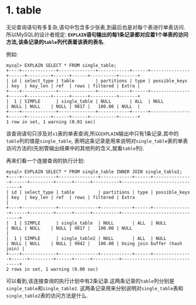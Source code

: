# 1. table

无论查询语句有多复杂,语句中包含多少张表,到最后也是对每个表进行单表访问.
所以MySQL的设计者规定: **`EXPLAIN`语句输出的每1条记录都对应着1个单表的访问方法,该条记录的`table`列代表着该表的表名**.

例如:

```
mysql> EXPLAIN SELECT * FROM single_table;
+----+-------------+--------------+------------+------+---------------+------+---------+------+------+----------+-------+
| id | select_type | table        | partitions | type | possible_keys | key  | key_len | ref  | rows | filtered | Extra |
+----+-------------+--------------+------------+------+---------------+------+---------+------+------+----------+-------+
|  1 | SIMPLE      | single_table | NULL       | ALL  | NULL          | NULL | NULL    | NULL | 9817 |   100.00 | NULL  |
+----+-------------+--------------+------------+------+---------------+------+---------+------+------+----------+-------+
1 row in set, 1 warning (0.01 sec)
```

该查询语句只涉及对`s1`表的单表查询,所以`EXPLAIN`输出中只有1条记录.其中的`table`列的值是`single_table`,
表明这条记录是用来说明对`single_table`表的单表访问方法的(先别管输出结果中的其他列的含义,就看`table`列).

再来们看一个连接查询的执行计划:

```
mysql> EXPLAIN SELECT * FROM single_table INNER JOIN single_table2;
+----+-------------+---------------+------------+------+---------------+------+---------+------+------+----------+-------------------------------+
| id | select_type | table         | partitions | type | possible_keys | key  | key_len | ref  | rows | filtered | Extra                         |
+----+-------------+---------------+------------+------+---------------+------+---------+------+------+----------+-------------------------------+
|  1 | SIMPLE      | single_table  | NULL       | ALL  | NULL          | NULL | NULL    | NULL | 9817 |   100.00 | NULL                          |
|  1 | SIMPLE      | single_table2 | NULL       | ALL  | NULL          | NULL | NULL    | NULL | 9942 |   100.00 | Using join buffer (hash join) |
+----+-------------+---------------+------------+------+---------------+------+---------+------+------+----------+-------------------------------+
2 rows in set, 1 warning (0.00 sec)
```

可以看到,该连接查询的执行计划中有2条记录.这两条记录的`table`列分别是`single_table`和`single_table2`.
这两条记录用来分别说明对`single_table`表和`single_table2`表的访问方法是什么.
